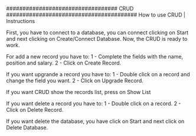 ################################## CRUD ########################################
How to use CRUD | Instructions

First, you have to connect to a database, you can connect clicking on Start and next clicking on Create/Connect Database.
Now, the CRUD is ready to work.

For add a new record you have to:
1 - Complete the fields with the name, position and salary.
2 - Click on Create Record.

If you want upgrande a record you have to:
1 - Double click on a record and change the field you want.
2 - Click on Upgrade Record.

If you want CRUD show the records list, press on Show List

If you want delete a record you have to:
1 - Double click on a record.
2 - Click on Delete Record.

If you want delete the database, you have click on Start and next click on Delete Database.
